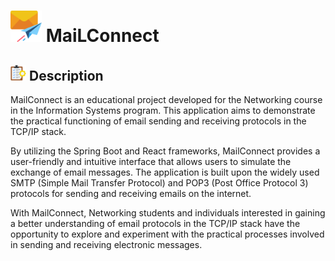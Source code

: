 <h1>
    <img src="./docs/icon-main.png" width="50" height="50">
    MaiLConnect
</h1>

<h2>
    <img src="./docs/icon-description.png" width="25" height="25">
    Description
</h2>

<p>MailConnect is an educational project developed for the Networking course in the Information Systems program. This application aims to demonstrate the practical functioning of email sending and receiving protocols in the TCP/IP stack.</p>
<p>By utilizing the Spring Boot and React frameworks, MailConnect provides a user-friendly and intuitive interface that allows users to simulate the exchange of email messages. The application is built upon the widely used SMTP (Simple Mail Transfer Protocol) and POP3 (Post Office Protocol 3) protocols for sending and receiving emails on the internet.</p>
<p>With MailConnect, Networking students and individuals interested in gaining a better understanding of email protocols in the TCP/IP stack have the opportunity to explore and experiment with the practical processes involved in sending and receiving electronic messages.</p>
